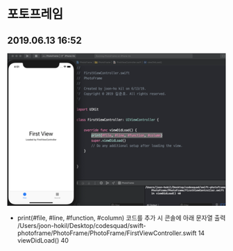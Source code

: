 # 포토프레임

## 2019.06.13 16:52
![](11-1.png)

* print(#file, #line, #function, #column) 코드를 추가 시 콘솔에 아래 문자열 출력
/Users/joon-hokil/Desktop/codesquad/swift-photoframe/PhotoFrame/PhotoFrame/FirstViewController.swift 14 viewDidLoad() 40




